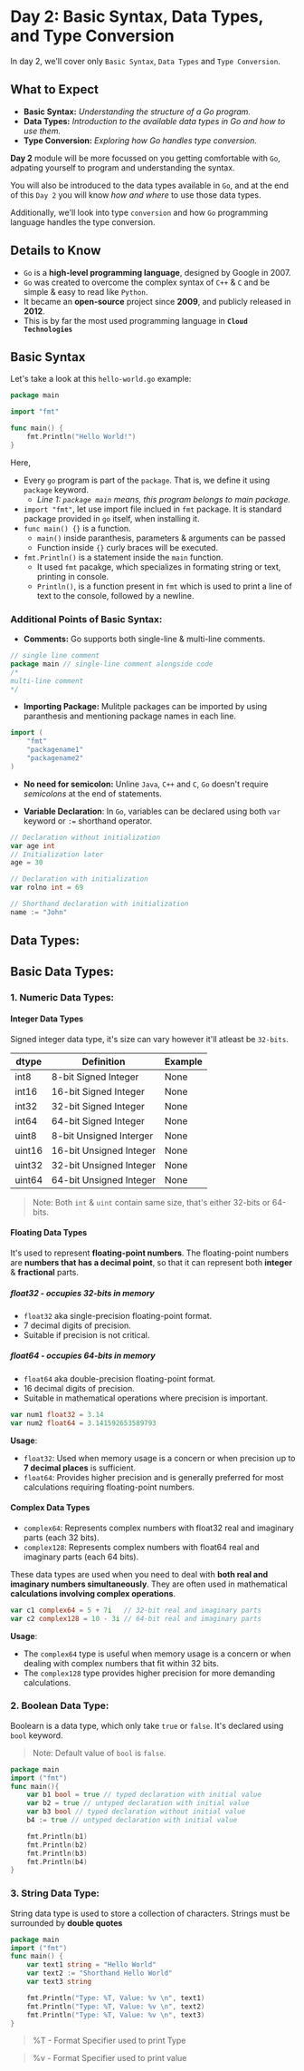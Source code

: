 # Day 2: Basic Syntax, Data Types, and Type Conversion

In day 2, we'll cover only `Basic Syntax`, `Data Types` and `Type Conversion`. 

## What to Expect
- **Basic Syntax:** *Understanding the structure of a Go program.*
- **Data Types:** *Introduction to the available data types in Go and how to use them.*
- **Type Conversion:** *Exploring how Go handles type conversion.*

**Day 2** module will be more focussed on you getting comfortable with `Go`, adpating yourself to program and understanding the syntax.

You will also be introduced to the data types available in `Go`, and at the end of this `Day 2` you will know *how and where* to use those data types.

Additionally, we'll look into type `conversion` and how `Go` programming language handles  the type conversion.

## Details to Know

- `Go` is a **high-level programming language**, designed by Google in 2007.
- `Go` was created to overcome the complex syntax of `C++` & `C` and be simple & easy to read like `Python`.
- It became an **open-source** project since **2009**, and publicly released in **2012**.
- This is by far the most used programming language in **`Cloud Technologies`**


## Basic Syntax

Let's take a look at this `hello-world.go` example:
```go
package main

import "fmt"

func main() {
    fmt.Println("Hello World!")
}
```

Here, 
- Every `go` program is part of the `package`.  That is, we define it using `package` keyword. 
  - *Line 1: `package main` means, this program belongs to main package.*
- `import "fmt"`, let use import file inclued in `fmt` package. It is standard package provided  in `go` itself, when installing it.
- `func main() {}` is a function. 
  - `main()` inside paranthesis, parameters & arguments can be passed
  - Function inside `{}` curly braces will be executed.
- `fmt.Println()` is a statement inside the `main` function.
  - It used `fmt` pacakge, which specializes in formating string or text, printing in console.
  - `Println()`, is a function present in `fmt` which is used to print a line of text to the console, followed by a newline.

### Additional Points of Basic Syntax:
- **Comments:** Go supports both single-line & multi-line comments.
```go
// single line comment
package main // single-line comment alongside code
/*
multi-line comment
*/
```
- **Importing Package:** Mulitple packages can be imported by using paranthesis and mentioning package names in each line.
```go
import (
    "fmt"
    "packagename1"
    "packagename2"
)
```
- **No need for semicolon:** Unline `Java`, `C++` and `C`, `Go` doesn't require *semicolons* at the end of statements.

- **Variable Declaration**: In `Go`, variables can be declared using both `var` keyword or `:=` shorthand operator.
```go
// Declaration without initialization
var age int   
// Initialization later
age = 30      

// Declaration with initialization 
var rolno int = 69 

// Shorthand declaration with initialization
name := "John"
```
## Data Types:
## Basic Data Types:
### 1. Numeric Data Types:

#### Integer Data Types
Signed integer data type, it's size can vary however it'll atleast be `32-bits`.

| dtype  | Definition              | Example |
| ------ | ----------------------- | ------- |
| int8   | 8-bit Signed Integer    | None    |
| int16  | 16-bit Signed Integer   | None    |
| int32  | 32-bit Signed Integer   | None    |
| int64  | 64-bit Signed Integer   | None    |
| uint8  | 8-bit Unsigned Interger | None    |
| uint16 | 16-bit Unsigned Integer | None    |
| uint32 | 32-bit Unsigned Integer | None    |
| uint64 | 64-bit Unsigned Integer | None    |
> Note: Both `int` & `uint` contain same size, that's either 32-bits or 64-bits.
#### Floating Data Types
It's used to represent **floating-point numbers**. The floating-point numbers are **numbers that has a decimal point**, so that it can represent both **integer** & **fractional** parts.

##### float32 - occupies 32-bits in memory
- `float32` aka single-precision floating-point format.
- 7 decimal digits of precision.
- Suitable if precision is not critical.
##### float64 - occupies 64-bits in memory
- `float64` aka double-precision floating-point format.
- 16 decimal digits of precision.
- Suitable in mathematical operations where precision is important.

```go
var num1 float32 = 3.14
var num2 float64 = 3.141592653589793
```

**Usage**:
- `float32`: Used when memory usage is a concern or when precision up to **7 decimal places** is sufficient.
- `float64`: Provides higher precision and is generally preferred for most calculations requiring floating-point numbers.
   
#### Complex Data Types

- `complex64`: Represents complex numbers with float32 real and imaginary parts (each 32 bits).
- `complex128`: Represents complex numbers with float64 real and imaginary parts (each 64 bits).

These data types are used when you need to deal with **both real and imaginary numbers simultaneously**. They are often used in mathematical **calculations involving complex operations**.

```go
var c1 complex64 = 5 + 7i   // 32-bit real and imaginary parts
var c2 complex128 = 10 - 3i // 64-bit real and imaginary parts
```

**Usage**:
- The `complex64` type is useful when memory usage is a concern or when dealing with complex numbers that fit within 32 bits.
- The `complex128` type provides higher precision for more demanding calculations.

### 2. Boolean Data Type:
Boolearn is a data type, which only take `true` or `false`. It's declared using `bool` keyword.
> Note: Default value of `bool` is `false`.

```go
package main
import ("fmt")
func main(){
    var b1 bool = true // typed declaration with initial value
    var b2 = true // untyped declaration with initial value
    var b3 bool // typed declaration without initial value
    b4 := true // untyped declaration with initial value

    fmt.Println(b1)
    fmt.Println(b2)
    fmt.Println(b3)
    fmt.Println(b4)
}
```

### 3. String Data Type:
String data type is used to store a collection of characters. Strings must be surrounded by **double quotes**

```go
package main
import ("fmt")
func main() {
    var text1 string = "Hello World"
    var text2 := "Shorthand Hello World"
    var text3 string

    fmt.Println("Type: %T, Value: %v \n", text1)
    fmt.Println("Type: %T, Value: %v \n", text2)
    fmt.Println("Type: %T, Value: %v \n", text3)
}
```
> %T - Format Specifier used to print Type

> %v - Format Specifier used to print value